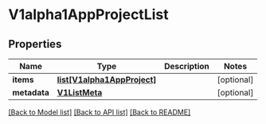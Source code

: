 # V1alpha1AppProjectList

## Properties
Name | Type | Description | Notes
------------ | ------------- | ------------- | -------------
**items** | [**list[V1alpha1AppProject]**](V1alpha1AppProject.md) |  | [optional] 
**metadata** | [**V1ListMeta**](V1ListMeta.md) |  | [optional] 

[[Back to Model list]](../README.md#documentation-for-models) [[Back to API list]](../README.md#documentation-for-api-endpoints) [[Back to README]](../README.md)


